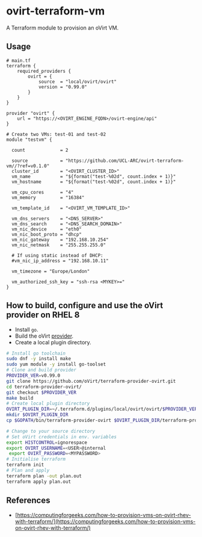# ovirt-terraform-vm

A Terraform module to provision an oVirt VM.

## Usage

```hcl
# main.tf
terraform {
    required_providers {
        ovirt = {
            source  = "local/ovirt/ovirt"
            version = "0.99.0"
        }
    }
}

provider "ovirt" {
    url = "https://<OVIRT_ENGINE_FQDN>/ovirt-engine/api"
}

# Create two VMs: test-01 and test-02
module "testvm" {

  count             = 2
  
  source            = "https://github.com/UCL-ARC/ovirt-terraform-vm//?ref=v0.1.0"
  cluster_id        = "<OVIRT_CLUSTER_ID>"
  vm_name           = "${format("test-%02d", count.index + 1)}"
  vm_hostname       = "${format("test-%02d", count.index + 1)}"

  vm_cpu_cores      = "4"
  vm_memory         = "16384"

  vm_template_id    = "<OVIRT_VM_TEMPLATE_ID>"

  vm_dns_servers    = "<DNS_SERVER>"
  vm_dns_search     = "<DNS_SEARCH_DOMAIN>"
  vm_nic_device     = "eth0"
  vm_nic_boot_proto = "dhcp"
  vm_nic_gateway    = "192.168.10.254"
  vm_nic_netmask    = "255.255.255.0"

  # If using static instead of DHCP:
  #vm_nic_ip_address = "192.168.10.11"

  vm_timezone = "Europe/London"

  vm_authorized_ssh_key = "ssh-rsa <MYKEY>="
}
```
## How to build, configure and use the oVirt provider on RHEL 8

- Install `go`.
- Build the oVirt [provider](https://github.com/oVirt/terraform-provider-ovirt).
- Create a local plugin directory.

```bash
# Install go toolchain 
sudo dnf -y install make
sudo yum module -y install go-toolset
# Clone and build provider
PROVIDER_VER=v0.99.0
git clone https://github.com/oVirt/terraform-provider-ovirt.git
cd terraform-provider-ovirt/
git checkout $PROVIDER_VER
make build
# Create local plugin directory
OVIRT_PLUGIN_DIR=~/.terraform.d/plugins/local/ovirt/ovirt/$PROVIDER_VER/linux_amd64
mkdir $OVIRT_PLUGIN_DIR
cp $GOPATH/bin/terraform-provider-ovirt $OVIRT_PLUGIN_DIR/terraform-provider-ovirt_$PROVIDER_VER

# Change to your source directory
# Set oVirt credentials in env. variables
export HISTCONTROL=ignorespace
export OVIRT_USERNAME=<USER>@internal
 export OVIRT_PASSWORD=<MYPASSWORD>
# Initialise terraform
terraform init
# Plan and apply
terraform plan -out plan.out
terraform apply plan.out
```
## References
- [https://computingforgeeks.com/how-to-provision-vms-on-ovirt-rhev-with-terraform/](https://computingforgeeks.com/how-to-provision-vms-on-ovirt-rhev-with-terraform/)
